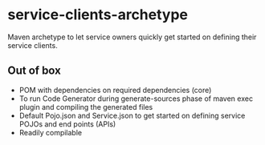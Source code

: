 # service-clients-archetype

Maven archetype to let service owners quickly get started on defining their service clients.

## Out of box
+ POM with dependencies on required dependencies (core)
+ To run Code Generator during generate-sources phase of maven exec plugin and compiling the generated files
+ Default Pojo.json and Service.json to get started on defining service POJOs and end points (APIs)
+ Readily compilable

